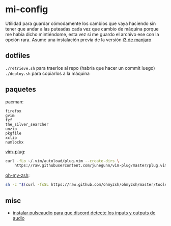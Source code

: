 # mi-config

Utilidad para guardar cómodamente los cambios que vaya haciendo sin tener que
andar a las puteadas cada vez que cambio de máquina porque me había dicho
mintiéndome, esta vez sí me guardo el archivo ese con la opción rara.
Asume una instalación previa de la versión
[i3 de manjaro](https://www.manjaro.org/downloads/community/i3/)

## dotfiles

`./retrieve.sh` para traerlos al repo (habría que hacer un commit luego)  
`./deploy.sh` para copiarlos a la máquina

## paquetes

pacman:
```
firefox
gvim
fzf
the_silver_searcher
unzip
pkgfile
xclip
numlockx
```

[vim-plug](https://github.com/junegunn/vim-plug):
```bash
curl -fLo ~/.vim/autoload/plug.vim --create-dirs \
    https://raw.githubusercontent.com/junegunn/vim-plug/master/plug.vim
```

[oh-my-zsh](https://ohmyz.sh/):
```bash
sh -c "$(curl -fsSL https://raw.github.com/ohmyzsh/ohmyzsh/master/tools/install.sh)"
```

## misc

- [
  instalar pulseaudio para que discord detecte los inputs y outputs de audio
](
  https://bbs.archlinux.org/viewtopic.php?id=250499
)
